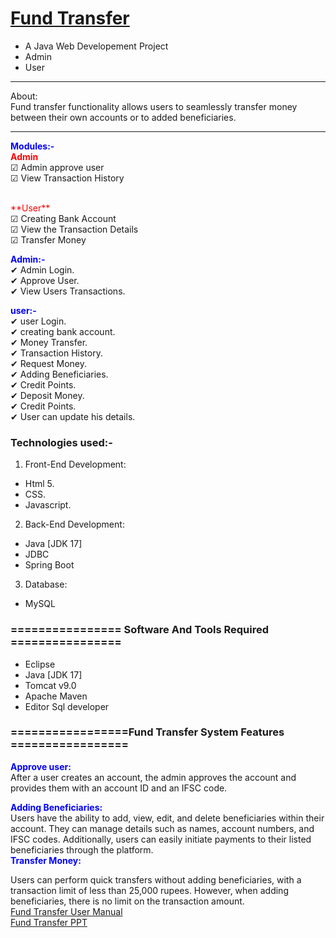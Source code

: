 # <a href="" target="_blank">Fund Transfer </a> 
- A Java Web Developement Project
- Admin
- User


<hr>
<bold>About:</bold><br>
Fund transfer functionality allows users to seamlessly transfer money between their own accounts or to added beneficiaries. 
<hr>

<span style="color:blue">**Modules:-**</span><br>
<span style="color:red">**Admin**</span><br>
<span>&#9745;</span> Admin approve user<br>
<span>&#9745;</span> View Transaction History<br>


<br>
<span style="color:red">**User**</span><br>
<span>&#9745;</span> Creating Bank Account<br>
<span>&#9745;</span> View the Transaction Details<br>
<span>&#9745;</span> Transfer Money<br>

<span style="color:blue">**Admin:-**</span><br>
<span>&#10004;</span> Admin Login.<br>
<span>&#10004;</span> Approve User.<br>
<span>&#10004;</span> View Users Transactions.<br>




<span style="color:blue">**user:-**</span><br>
<span>&#10004;</span> user Login.<br>
<span>&#10004;</span> creating bank account.<br>
<span>&#10004;</span> Money Transfer.<br>
<span>&#10004;</span> Transaction History.<br>
<span>&#10004;</span> Request Money.<br>
<span>&#10004;</span> Adding Beneficiaries.<br>
<span>&#10004;</span> Credit Points.<br>
<span>&#10004;</span> Deposit Money.<br>
<span>&#10004;</span> Credit Points.<br>
<span>&#10004;</span> User can update his details.<br>


### Technologies used:-
1. Front-End Development:
- Html 5.
- CSS.
- Javascript.

2. Back-End Development:
- Java [JDK 17]
- JDBC
- Spring Boot

3. Database:
- MySQL

### ================ Software And Tools Required ================
- Eclipse
- Java [JDK 17]
- Tomcat v9.0
- Apache Maven
- Editor Sql developer


### =================Fund Transfer System Features  =================
<span style="color:blue">**Approve user:**</span><br>
After a user creates an account, the admin approves the account and provides them with an account ID and an IFSC code.<br>

<span style="color:blue">**Adding Beneficiaries:**</span><br>
Users have the ability to add, view, edit, and delete beneficiaries within their account. They can manage details such as names, account numbers, and IFSC codes. Additionally, users can easily initiate payments to their listed beneficiaries through the platform.<br>
<span style="color:blue">**Transfer Money:**</span><br>

Users can perform quick transfers without adding beneficiaries, with a transaction limit of less than 25,000 rupees. However, when adding beneficiaries, there is no limit on the transaction amount.<br>
<a href=""> Fund Transfer User Manual</a><br>
<a href=""> Fund Transfer PPT</a>

